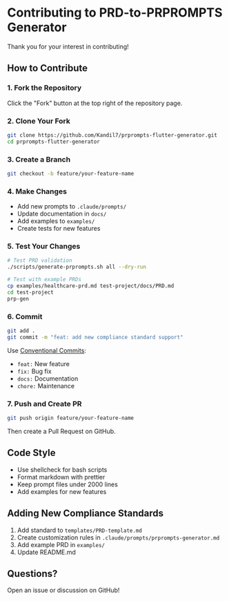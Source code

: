 # Contributing to PRD-to-PRPROMPTS Generator

Thank you for your interest in contributing!

## How to Contribute

### 1. Fork the Repository

Click the "Fork" button at the top right of the repository page.

### 2. Clone Your Fork

```bash
git clone https://github.com/Kandil7/prprompts-flutter-generator.git
cd prprompts-flutter-generator
```

### 3. Create a Branch

```bash
git checkout -b feature/your-feature-name
```

### 4. Make Changes

- Add new prompts to `.claude/prompts/`
- Update documentation in `docs/`
- Add examples to `examples/`
- Create tests for new features

### 5. Test Your Changes

```bash
# Test PRD validation
./scripts/generate-prprompts.sh all --dry-run

# Test with example PRDs
cp examples/healthcare-prd.md test-project/docs/PRD.md
cd test-project
prp-gen
```

### 6. Commit

```bash
git add .
git commit -m "feat: add new compliance standard support"
```

Use [Conventional Commits](https://www.conventionalcommits.org/):
- `feat:` New feature
- `fix:` Bug fix
- `docs:` Documentation
- `chore:` Maintenance

### 7. Push and Create PR

```bash
git push origin feature/your-feature-name
```

Then create a Pull Request on GitHub.

## Code Style

- Use shellcheck for bash scripts
- Format markdown with prettier
- Keep prompt files under 2000 lines
- Add examples for new features

## Adding New Compliance Standards

1. Add standard to `templates/PRD-template.md`
2. Create customization rules in `.claude/prompts/prprompts-generator.md`
3. Add example PRD in `examples/`
4. Update README.md

## Questions?

Open an issue or discussion on GitHub!
